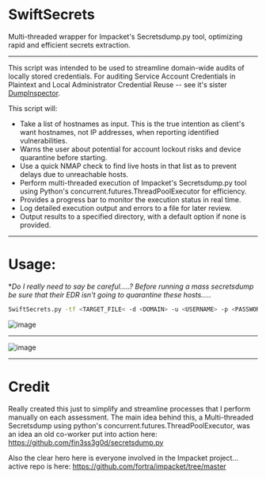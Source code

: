 # SwiftSecrets
Multi-threaded wrapper for Impacket's Secretsdump.py tool, optimizing rapid and efficient secrets extraction.
___

This script was intended to be used to streamline domain-wide audits of locally stored credentials. For auditing Service Account Credentials in Plaintext and Local Administrator Credential Reuse -- see it's sister [DumpInspector](https://github.com/mattmillen15/DumpInspector).

This script will:
- Take a list of hostnames as input. This is the true intention as client's want hostnames, not IP addresses, when reporting identified vulnerabilities.
- Warns the user about potential for account lockout risks and device quarantine before starting.
- Use a quick NMAP check to find live hosts in that list as to prevent delays due to unreachable hosts.
- Perform multi-threaded execution of Impacket's Secretsdump.py tool using Python's concurrent.futures.ThreadPoolExecutor for efficiency.
- Provides a progress bar to monitor the execution status in real time.
- Log detailed execution output and errors to a file for later review.
- Output results to a specified directory, with a default option if none is provided.
___

# Usage:
**Do I really need to say be careful.....? Before running a mass secretsdump be sure that their EDR isn't going to quarantine these hosts.....*

```zsh
SwiftSecrets.py -tf <TARGET_FILE< -d <DOMAIN> -u <USERNAME> -p <PASSWORD? [-o OUTPUT]
```
![image](https://github.com/mattmillen15/SwiftSecrets/assets/68832392/63175347-c940-44f7-80b7-3c39f8ca7b27)
___
![image](https://github.com/mattmillen15/SwiftSecrets/assets/68832392/ab7757b8-3197-46fd-9379-fa7e5fa7e113)

___

# Credit
Really created this just to simplify and streamline processes that I perform manually on each assessment. The main idea behind this, a Multi-threaded Secretsdump using python's concurrent.futures.ThreadPoolExecutor, was an idea an old co-worker put into action here: https://github.com/fin3ss3g0d/secretsdump.py

Also the clear hero here is everyone involved in the Impacket project... active repo is here: https://github.com/fortra/impacket/tree/master
